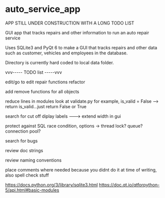 # auto_service_app

APP STILL UNDER CONSTRUCTION WITH A LONG TODO LIST

GUI app that tracks repairs and other information to run an auto repair service

Uses SQLite3 and PyQt 6 to make a GUI that tracks repairs and other data such as customer, vehicles and employees in the database.

Directory is currently hard coded to local data folder.




vvv----- TODO list -----vvv

edit/go to edit repair functions refactor

add remove functions for all objects

reduce lines in modules look at validate.py for example, is_valid = False --> return is_valid...just return False or True

search for cut off diplay labels ---> extend width in gui

protect against SQL race condition, options -> thread lock? queue? connection pool?

search for bugs

review doc strings

review naming conventions

place comments where needed because you didnt do it at time of writing, also spell check stuff



https://docs.python.org/3/library/sqlite3.html
https://doc.qt.io/qtforpython-5/api.html#basic-modules